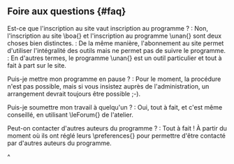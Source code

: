 ## Foire aux questions {#faq}

Est-ce que l'inscription au site vaut inscription au programme ?
: Non, l'inscription au site \boa{} et l'inscription au programme \unan{} sont deux choses bien distinctes.
: De la même manière, l'abonnement au site permet d'utiliser l'intégralité des outils mais ne permet pas de suivre le programme.
: En d'autres termes, le programme \unan{} est un outil particulier et tout à fait à part sur le site.

Puis-je mettre mon programme en pause ?
: Pour le moment, la procédure n'est pas possible, mais si vous insistez auprès de l'administration, un arrangement devrait toujours être possible ;-).

Puis-je soumettre mon travail à quelqu'un ?
: Oui, tout à fait, et c'est même conseillé, en utilisant \leForum{} de l'atelier.

Peut-on contacter d'autres auteurs du programme ?
: Tout à fait ! À partir du moment où ils ont réglé leurs \preferences{} pour permettre d'être contacté par d'autres auteurs du programme.

^
